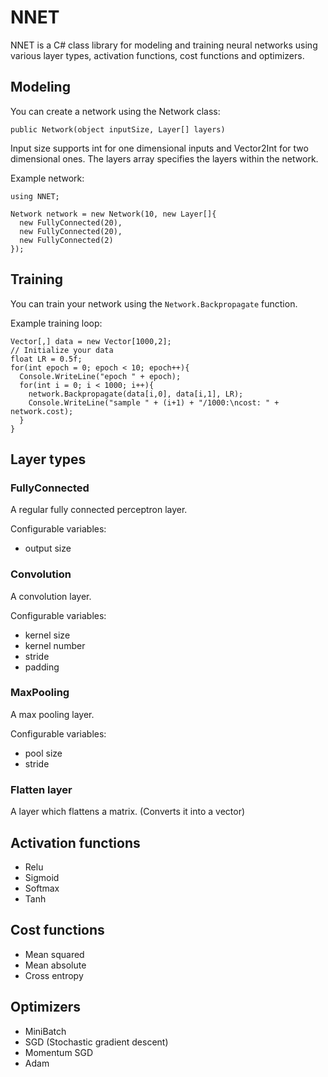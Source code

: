 # NNET
NNET is a C# class library for modeling and training neural networks using various layer types, activation functions, cost functions and optimizers.
## Modeling
You can create a network using the Network class:

`public Network(object inputSize, Layer[] layers)`

Input size supports int for one dimensional inputs and Vector2Int for two dimensional ones. The layers array specifies the layers within the network.

Example network:

```
using NNET;

Network network = new Network(10, new Layer[]{
  new FullyConnected(20),
  new FullyConnected(20),
  new FullyConnected(2)
});
```
## Training
You can train your network using the `Network.Backpropagate` function.

Example training loop:

```
Vector[,] data = new Vector[1000,2];
// Initialize your data
float LR = 0.5f;
for(int epoch = 0; epoch < 10; epoch++){
  Console.WriteLine("epoch " + epoch);
  for(int i = 0; i < 1000; i++){
    network.Backpropagate(data[i,0], data[i,1], LR);
    Console.WriteLine("sample " + (i+1) + "/1000:\ncost: " + network.cost);
  }
}
```
## Layer types
### FullyConnected
A regular fully connected perceptron layer.

Configurable variables:
  - output size
### Convolution
A convolution layer.

Configurable variables:
  - kernel size
  - kernel number
  - stride
  - padding
### MaxPooling
A max pooling layer.

Configurable variables:
  - pool size
  - stride
### Flatten layer
A layer which flattens a matrix. (Converts it into a vector)
## Activation functions
 - Relu
 - Sigmoid
 - Softmax
 - Tanh
## Cost functions
 - Mean squared
 - Mean absolute
 - Cross entropy
## Optimizers
 - MiniBatch
 - SGD (Stochastic gradient descent)
 - Momentum SGD
 - Adam

